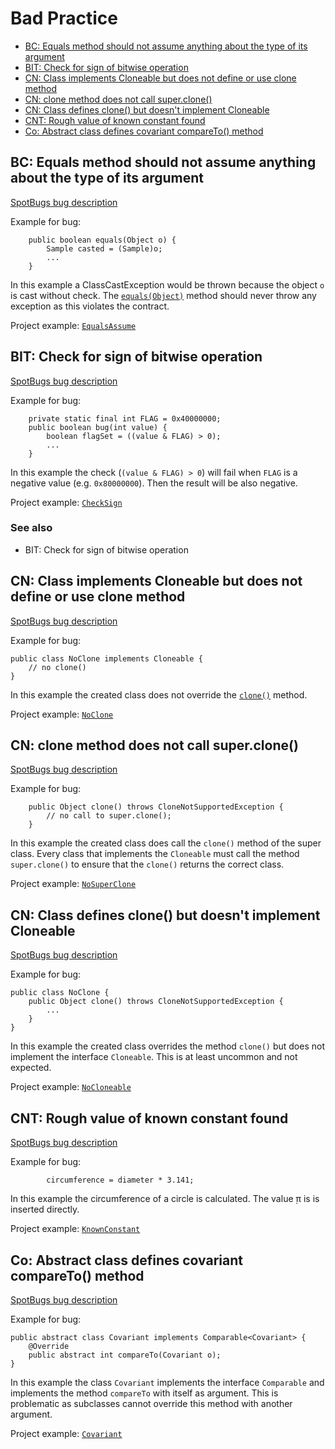 # Bad Practice

* [BC: Equals method should not assume anything about the type of its argument](#BC:_Equals_method_should_not_assume_anything_about_the_type_of_its_argument)
* [BIT: Check for sign of bitwise operation](#BIT:_Check_for_sign_of_bitwise_operation)
* [CN: Class implements Cloneable but does not define or use clone method](#CN:_Class_implements_Cloneable_but_does_not_define_or_use_clone_method)
* [CN: clone method does not call super.clone()](#CN:_clone_method_does_not_call_super.clone)
* [CN: Class defines clone() but doesn't implement Cloneable](#CN:_Class_defines_clone_but_doesnt_implement_Cloneable)
* [CNT: Rough value of known constant found](#CNT:_Rough_value_of_known_constant_found)
* [Co: Abstract class defines covariant compareTo() method](#Co:_Abstract_class_defines_covariant_compareTo_method)

## BC: Equals method should not assume anything about the type of its argument

[SpotBugs bug description](https://spotbugs.readthedocs.io/en/latest/bugDescriptions.html#bc-equals-method-should-not-assume-anything-about-the-type-of-its-argument-bc-equals-method-should-work-for-all-objects)

Example for bug:

```
    public boolean equals(Object o) {
        Sample casted = (Sample)o;
        ...
    }
```

In this example a ClassCastException would be thrown because the object `o` is cast without check.
The [`equals(Object)`](https://docs.oracle.com/javase/8/docs/api/java/lang/Object.html#equals-java.lang.Object-)
method should never throw any exception as this violates the contract.

Project example: [`EqualsAssume`](./xref/de/sw4j/examples/equals/EqualsAssume.html#L27)

## BIT: Check for sign of bitwise operation

[SpotBugs bug description](https://spotbugs.readthedocs.io/en/latest/bugDescriptions.html#bit-check-for-sign-of-bitwise-operation-bit-signed-check)

Example for bug:

```
    private static final int FLAG = 0x40000000;
    public boolean bug(int value) {
        boolean flagSet = ((value & FLAG) > 0);
        ...
    }
```

In this example the check (`(value & FLAG) > 0`) will fail when `FLAG` is a negative value
(e.g. `0x80000000`). Then the result will be also negative.

Project example: [`CheckSign`](./xref/de/sw4j/examples/bitoperation/CheckSign.html#L27)

### See also
* BIT: Check for sign of bitwise operation

## CN: Class implements Cloneable but does not define or use clone method

[SpotBugs bug description](https://spotbugs.readthedocs.io/en/latest/bugDescriptions.html#cn-class-implements-cloneable-but-does-not-define-or-use-clone-method-cn-idiom)

Example for bug:

```
public class NoClone implements Cloneable {
    // no clone()
}
```

In this example the created class does not override the
[`clone()`](https://docs.oracle.com/javase/8/docs/api/java/lang/Object.html#clone--) method.

Project example: [`NoClone`](./xref/de/sw4j/examples/clone/NoClone.html#L22)

## CN: clone method does not call super.clone()

[SpotBugs bug description](https://spotbugs.readthedocs.io/en/latest/bugDescriptions.html#cn-clone-method-does-not-call-super-clone-cn-idiom-no-super-call)

Example for bug:

```
    public Object clone() throws CloneNotSupportedException {
        // no call to super.clone();
    }
```

In this example the created class does call the `clone()` method of the super class. Every class
that implements the `Cloneable` must call the method `super.clone()` to ensure that the `clone()`
returns the correct class.

Project example: [`NoSuperClone`](./xref/de/sw4j/examples/clone/NoSuperClone.html#L26)

## CN: Class defines clone() but doesn't implement Cloneable

[SpotBugs bug description](https://spotbugs.readthedocs.io/en/latest/bugDescriptions.html#cn-class-defines-clone-but-doesn-t-implement-cloneable-cn-implements-clone-but-not-cloneable)

Example for bug:

```
public class NoClone {
    public Object clone() throws CloneNotSupportedException {
        ...
    }
}
```

In this example the created class overrides the method `clone()` but does not implement the
interface `Cloneable`. This is at least uncommon and not expected.

Project example: [`NoCloneable`](./xref/de/sw4j/examples/clone/NoCloneable.html#L26)

## CNT: Rough value of known constant found

[SpotBugs bug description](https://spotbugs.readthedocs.io/en/latest/bugDescriptions.html#cnt-rough-value-of-known-constant-found-cnt-rough-constant-value)

Example for bug:

```
        circumference = diameter * 3.141;
```

In this example the circumference of a circle is calculated. The value ̣π is is inserted directly.

Project example: [`KnownConstant`](./xref/de/sw4j/examples/numbers/KnownConstant.html#L25)


## Co: Abstract class defines covariant compareTo() method

[SpotBugs bug description](https://spotbugs.readthedocs.io/en/latest/bugDescriptions.html#co-abstract-class-defines-covariant-compareto-method-co-abstract-self)

Example for bug:

```
public abstract class Covariant implements Comparable<Covariant> {
    @Override
    public abstract int compareTo(Covariant o);
}
```

In this example the class `Covariant` implements the interface `Comparable` and implements the
method `compareTo` with itself as argument. This is problematic as subclasses cannot override this
method with another argument.

Project example: [`Covariant`](./xref/de/sw4j/examples/compare/Covariant.html#L22)
